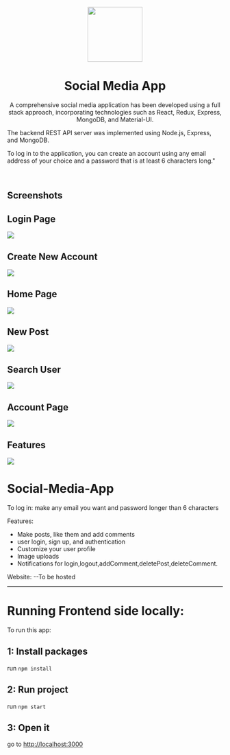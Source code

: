 <p align="center">
  <img src="https://github.com/Prateek-Wayne/Social/assets/114328592/cef9bfdc-9d87-4a77-82b4-e3a73e9146d7"
 align="center" width="128" />
<p>
<h1 align="center">
  Social Media App
</h1>
<p align="center">
A comprehensive social media application has been developed using a full stack approach, incorporating technologies such as React, Redux, Express, MongoDB, and Material-UI.

The backend REST API server was implemented using Node.js, Express, and MongoDB.

To log in to the application, you can create an account using any email address of your choice and a password that is at least 6 characters long."
</p>

<br>

## Screenshots
## Login Page
<img src="https://github.com/Prateek-Wayne/Social/assets/114328592/715095e3-59db-44c0-a62d-2b890508bdea"
 align="center"  />
## Create New Account 
<img src="https://github.com/Prateek-Wayne/Social/assets/114328592/315586b6-467e-4034-a9fb-33c89a40cd4e"
align="center"/>
## Home Page
<img src="https://github.com/Prateek-Wayne/Social/assets/114328592/80ee95ae-3bdb-49e8-91ef-2c356a620a1b"
align="center"/>
## New Post
<img src="https://github.com/Prateek-Wayne/Social/assets/114328592/7c21ea95-d4f1-4330-8d36-7e9cbae4ce27"
align="center"/>
## Search User
<img src="https://github.com/Prateek-Wayne/Social/assets/114328592/b63e11e1-db49-493d-8a0d-c57d401b67fb"
align ="center"/>
## Account Page
<img src="https://github.com/Prateek-Wayne/Social/assets/114328592/9c6f397b-4c05-4f94-88d5-2a1e1edc746d"
align="center"/>
## Features
<img src="https://github.com/Prateek-Wayne/Social/assets/114328592/5c26157c-1350-4a84-bf4e-568a4f1f9ba3"
align="center"/>

# Social-Media-App
To log in: make any email you want and password longer than 6 characters


Features:
- Make posts, like them and add comments
- user login, sign up, and authentication
- Customize your user profile
- Image uploads
- Notifications for login,logout,addComment,deletePost,deleteComment.

Website:
--To be hosted

-------------------------------------------------
# Running Frontend side locally:

To run this app:
## 1: Install packages

run `npm install`

## 2: Run project

run `npm start`

## 3: Open it

go to [http://localhost:3000](http://localhost:3000)

